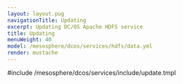 ```yaml
---
layout: layout.pug
navigationTitle: Updating 
excerpt: Updating DC/OS Apache HDFS service
title: Updating 
menuWeight: 40
model: /mesosphere/dcos/services/hdfs/data.yml
render: mustache
---
```


#include /mesosphere/dcos/services/include/update.tmpl
